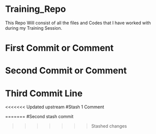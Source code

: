 # Training_Repo
This Repo Will consist of all the files and Codes that I have worked with during my Training Session.

# First Commit or Comment

# Second Commit or Comment

# Third Commit Line

<<<<<<< Updated upstream
#Stash 1 Comment

=======
#Second stash commit
>>>>>>> Stashed changes
